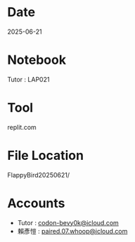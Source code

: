 # Date
2025-06-21

# Notebook
Tutor : LAP021

# Tool
replit.com

# File Location
FlappyBird20250621/

# Accounts
- Tutor : codon-bevy0k@icloud.com
- 賴彥愷 : paired.07.whoop@icloud.com
